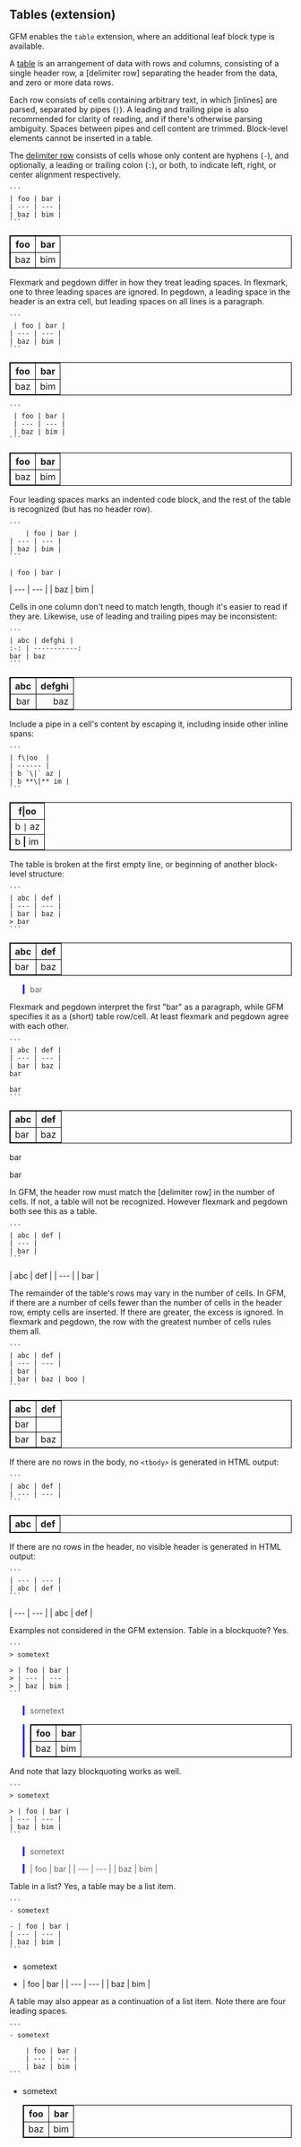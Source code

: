 ## Tables (extension)

<style>
table {
    border-collapse: collapse;
}
table, th, td {
   border: 1px solid black;
}
blockquote {
    border-left: solid blue;
	padding-left: 10px;
}
</style>

GFM enables the `table` extension, where an additional leaf block type is
available.

A [table](@) is an arrangement of data with rows and columns, consisting of a
single header row, a [delimiter row] separating the header from the data, and
zero or more data rows.

Each row consists of cells containing arbitrary text, in which [inlines] are
parsed, separated by pipes (`|`).  A leading and trailing pipe is also
recommended for clarity of reading, and if there's otherwise parsing ambiguity.
Spaces between pipes and cell content are trimmed.  Block-level elements cannot
be inserted in a table.

The [delimiter row](@) consists of cells whose only content are hyphens (`-`),
and optionally, a leading or trailing colon (`:`), or both, to indicate left,
right, or center alignment respectively.

~~~~
```
| foo | bar |
| --- | --- |
| baz | bim |
```
~~~~
| foo | bar |
| --- | --- |
| baz | bim |

Flexmark and pegdown differ in how they treat leading spaces.
In flexmark, one to three leading spaces are ignored. In pegdown,
a leading space in the header is an extra cell, but leading
spaces on all lines is a paragraph.
~~~~
```
 | foo | bar |
| --- | --- |
| baz | bim |
```
~~~~
 | foo | bar |
| --- | --- |
| baz | bim |

~~~~
```
 | foo | bar |
 | --- | --- |
 | baz | bim |
```
~~~~
 | foo | bar |
 | --- | --- |
 | baz | bim |

Four leading spaces marks an indented code block, and the
rest of the table is recognized (but has no header row).
~~~~
```
    | foo | bar |
| --- | --- |
| baz | bim |
```
~~~~
    | foo | bar |
| --- | --- |
| baz | bim |

Cells in one column don't need to match length, though it's easier to read if
they are. Likewise, use of leading and trailing pipes may be inconsistent:

~~~~
```
| abc | defghi |
:-: | -----------:
bar | baz
```
~~~~
| abc | defghi |
:-: | -----------:
bar | baz

Include a pipe in a cell's content by escaping it, including inside other
inline spans:

~~~~
```
| f\|oo  |
| ------ |
| b `\|` az |
| b **\|** im |
```
~~~~
| f\|oo  |
| ------ |
| b `\|` az |
| b **\|** im |

The table is broken at the first empty line, or beginning of another
block-level structure:

~~~~
```
| abc | def |
| --- | --- |
| bar | baz |
> bar
```
~~~~
| abc | def |
| --- | --- |
| bar | baz |
> bar

Flexmark and pegdown interpret the first "bar" as a paragraph, while
GFM specifies it as a (short) table row/cell.  At least flexmark and
pegdown agree with each other.
~~~~
```
| abc | def |
| --- | --- |
| bar | baz |
bar

bar
```
~~~~
| abc | def |
| --- | --- |
| bar | baz |
bar

bar

In GFM, the header row must match the [delimiter row] in the number of cells.  If not,
a table will not be recognized.  However flexmark and pegdown both see this
as a table.

~~~~
```
| abc | def |
| --- |
| bar |
```
~~~~
| abc | def |
| --- |
| bar |

The remainder of the table's rows may vary in the number of cells.  In GFM, if there
are a number of cells fewer than the number of cells in the header row, empty
cells are inserted.  If there are greater, the excess is ignored.  In flexmark
and pegdown, the row with the greatest number of cells rules them all.

~~~~
```
| abc | def |
| --- | --- |
| bar |
| bar | baz | boo |
```
~~~~
| abc | def |
| --- | --- |
| bar |
| bar | baz | boo |

If there are no rows in the body, no `<tbody>` is generated in HTML output:
~~~~
```
| abc | def |
| --- | --- |
```
~~~~
| abc | def |
| --- | --- |

If there are no rows in the header, no visible header is generated in HTML output:
~~~~
```
| --- | --- |
| abc | def |
```
~~~~
| --- | --- |
| abc | def |

Examples not considered in the GFM extension.
Table in a blockquote? Yes.
~~~~
```
> sometext

> | foo | bar |
> | --- | --- |
> | baz | bim |
```
~~~~
> sometext

> | foo | bar |
> | --- | --- |
> | baz | bim |

And note that lazy blockquoting works as well.
~~~~
```
> sometext

> | foo | bar |
| --- | --- |
| baz | bim |
```
~~~~
> sometext

> | foo | bar |
| --- | --- |
| baz | bim |

Table in a list?  Yes, a table may be a list item.
~~~~
```
- sometext

- | foo | bar |
| --- | --- |
| baz | bim |
```
~~~~
- sometext

- | foo | bar |
| --- | --- |
| baz | bim |

A table may also appear as a continuation of a list item.  Note there
are four leading spaces.
~~~~
```
- sometext

    | foo | bar |
    | --- | --- |
    | baz | bim |
```
~~~~
- sometext

    | foo | bar |
    | --- | --- |
    | baz | bim |
	
